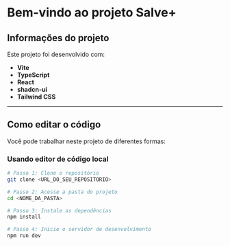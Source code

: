 # Bem-vindo ao projeto Salve+

## Informações do projeto

Este projeto foi desenvolvido com:

- **Vite**
- **TypeScript**
- **React**
- **shadcn-ui**
- **Tailwind CSS**

---

## Como editar o código

Você pode trabalhar neste projeto de diferentes formas:

### Usando editor de código local

```bash
# Passo 1: Clone o repositório
git clone <URL_DO_SEU_REPOSITORIO>

# Passo 2: Acesse a pasta do projeto
cd <NOME_DA_PASTA>

# Passo 3: Instale as dependências
npm install

# Passo 4: Inicie o servidor de desenvolvimento
npm run dev
```
